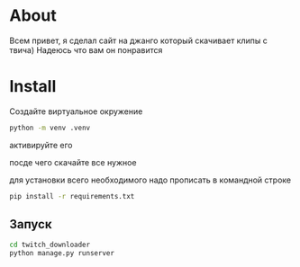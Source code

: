 # About 

Всем привет, я сделал сайт на джанго который скачивает клипы с твича)
Надеюсь что вам он понравится

# Install
Создайте виртуальное окружение
```bash
python -m venv .venv
```

активируйте его

посде чего скачайте все нужное

для установки всего необходимого надо прописать в командной строке

```bash
pip install -r requirements.txt
```

## Запуск 
```bash
cd twitch_downloader
python manage.py runserver
```

